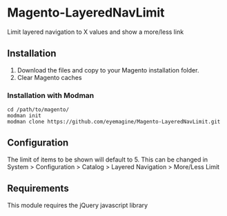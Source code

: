 Magento-LayeredNavLimit
==============================

Limit layered navigation to X values and show a more/less link

## Installation

1. Download the files and copy to your Magento installation folder.
2. Clear Magento caches

### Installation with Modman

    cd /path/to/magento/
    modman init
    modman clone https://github.com/eyemagine/Magento-LayeredNavLimit.git

## Configuration

The limit of items to be shown will default to 5.  This can be changed in System > Configuration > Catalog > Layered Navigation > More/Less Limit

## Requirements

This module requires the jQuery javascript library
